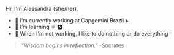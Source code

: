 Hi! I'm Alessandra (she/her).

- 🔭 I’m currently working at Capgemini Brazil ♠️
- 🌱 I’m learning ⚛️ 🅰️ 
- 🌻 When I'm not working, I like to do nothing or do everything


> _"Wisdom begins in reflection."_ -Socrates
